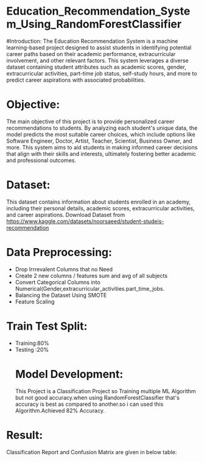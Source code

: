 # Education_Recommendation_System_Using_RandomForestClassifier
#Introduction:
The Education Recommendation System is a machine learning-based project designed to assist students in identifying potential career paths based on their academic performance, extracurricular involvement, and other relevant factors. This system leverages a diverse dataset containing student attributes such as academic scores, gender, extracurricular activities, part-time job status, self-study hours, and more to predict career aspirations with associated probabilities.
# Objective:
The main objective of this project is to provide personalized career recommendations to students. By analyzing each student's unique data, the model predicts the most suitable career choices, which include options like Software Engineer, Doctor, Artist, Teacher, Scientist, Business Owner, and more. This system aims to aid students in making informed career decisions that align with their skills and interests, ultimately fostering better academic and professional outcomes.
# Dataset:
This dataset contains information about students enrolled in an academy, including their personal details, academic scores, extracurricular activities, and career aspirations.
Download Dataset from https://www.kaggle.com/datasets/noorsaeed/student-studeis-recommendation
# Data Preprocessing:
- Drop Irrrevalent Columns that no Need
- Create 2 new columns / features sum and avg of all subjects
- Convert Categorical Columns into Numerical(Gender,extracurricular_activities.part_time_jobs.
- Balancing the Dataset Using SMOTE
- Feature Scaling
# Train Test Split:
- Training:80%
- Testing :20%
  # Model Development:
  This Project is a Classification Project so Training multiple ML Algorithm but not good accuracy.when using RandomForestClassifier that's accuracy is best as compared to another.so i can used this Algorithm.Achieved 82% Accuracy.
# Result:
Classification Report and Confusion Matrix are given in below table:

